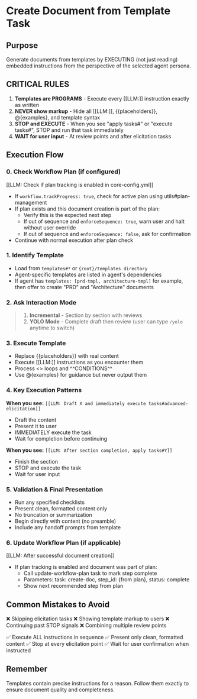 # Create Document from Template Task

## Purpose

Generate documents from templates by EXECUTING (not just reading) embedded instructions from the perspective of the selected agent persona.

## CRITICAL RULES

1. **Templates are PROGRAMS** - Execute every [[LLM:]] instruction exactly as written
2. **NEVER show markup** - Hide all [[LLM:]], {{placeholders}}, @{examples}, and template syntax
3. **STOP and EXECUTE** - When you see "apply tasks#" or "execute tasks#", STOP and run that task immediately
4. **WAIT for user input** - At review points and after elicitation tasks

## Execution Flow

### 0. Check Workflow Plan (if configured)

[[LLM: Check if plan tracking is enabled in core-config.yml]]

- If `workflow.trackProgress: true`, check for active plan using utils#plan-management
- If plan exists and this document creation is part of the plan:
  - Verify this is the expected next step
  - If out of sequence and `enforceSequence: true`, warn user and halt without user override
  - If out of sequence and `enforceSequence: false`, ask for confirmation
- Continue with normal execution after plan check

### 1. Identify Template

- Load from `templates#*` or `{root}/templates directory`
- Agent-specific templates are listed in agent's dependencies
- If agent has `templates: [prd-tmpl, architecture-tmpl]` for example, then offer to create "PRD" and "Architecture" documents

### 2. Ask Interaction Mode

> 1. **Incremental** - Section by section with reviews
> 2. **YOLO Mode** - Complete draft then review (user can type `/yolo` anytime to switch)

### 3. Execute Template

- Replace {{placeholders}} with real content
- Execute [[LLM:]] instructions as you encounter them
- Process <<REPEAT>> loops and ^^CONDITIONS^^
- Use @{examples} for guidance but never output them

### 4. Key Execution Patterns

**When you see:** `[[LLM: Draft X and immediately execute tasks#advanced-elicitation]]`

- Draft the content
- Present it to user
- IMMEDIATELY execute the task
- Wait for completion before continuing

**When you see:** `[[LLM: After section completion, apply tasks#Y]]`

- Finish the section
- STOP and execute the task
- Wait for user input

### 5. Validation & Final Presentation

- Run any specified checklists
- Present clean, formatted content only
- No truncation or summarization
- Begin directly with content (no preamble)
- Include any handoff prompts from template

### 6. Update Workflow Plan (if applicable)

[[LLM: After successful document creation]]

- If plan tracking is enabled and document was part of plan:
  - Call update-workflow-plan task to mark step complete
  - Parameters: task: create-doc, step_id: {from plan}, status: complete
  - Show next recommended step from plan

## Common Mistakes to Avoid

❌ Skipping elicitation tasks
❌ Showing template markup to users
❌ Continuing past STOP signals
❌ Combining multiple review points

✅ Execute ALL instructions in sequence
✅ Present only clean, formatted content
✅ Stop at every elicitation point
✅ Wait for user confirmation when instructed

## Remember

Templates contain precise instructions for a reason. Follow them exactly to ensure document quality and completeness.

